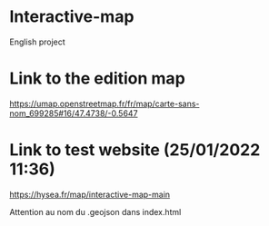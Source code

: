 # Interactive-map

English project

# Link to the edition map

https://umap.openstreetmap.fr/fr/map/carte-sans-nom_699285#16/47.4738/-0.5647

# Link to test website (25/01/2022 11:36)

https://hysea.fr/map/interactive-map-main

Attention au nom du .geojson dans index.html
